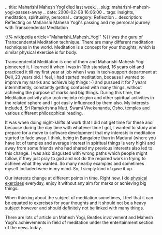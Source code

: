 .. title: Maharishi Mahesh Yogi died last week.
.. slug: maharishi-mahesh-yogi-passes-away
.. date: 2008-02-08 16:06:00
.. tags: insights, meditation, spirituality, personal
.. category: Reflection
.. description: Reflecting on Maharishi Mahesh Yogi's passing and my personal journey with Transcendental Meditation

{{% wikipedia article="Maharishi_Mahesh_Yogi" %}} was the guru of Transcendental Meditation technique. There are many different meditation techniques in the world. Meditation is a concept for your thoughts, which is similar physical exercise is for body.

Transcendental Meditation is one of them and Maharishi Mahesh Yogi pioneered it. I learned it when I was in 10th standard, 16 years old and practiced it till my first year at job when I was in tech-support department at Dell, 23 years old. I feel, I had started meditation, because I wanted to improve my marks and achieve big things :-) and pursued it for 7 years intermittently, constantly getting confused with many things, without achieving the purpose of marks and big things. During this time, the Meditation activity also took me into religion and other spiritual activities in the related sphere and I got easily influenced by them also. My interests included, Sri Ramakrishna Mutt, Swami Vivekananda, Osho, temples and various different philosophical reading.

It was when doing night-shifts at work that I did not get time for these and because during the day time with whatever time I got, I wanted to study and prepare for a move to software development that my interests in meditation started to fade away. I think, being in Bangalore than in Madurai (where you have lot of temples and average interest in spiritual things is very high) and away from some friends who had shared my previous interests also led to this change. I was also disgusted with wrong paths which people might follow, if they just pray to god and not do the required work in trying to achieve what they wanted. So many nearby examples and sometimes myself included were in my mind. So, I simply kind of gave it up.

Our interests change at different points in time. Right now, I do [physical exercises](https://photos.app.goo.gl/mXsw1QhEnuio4b4DA) everyday, enjoy it without any aim for marks or achieving big things.

When thinking about the subject of meditation sometimes, I feel that it can be equated to exercises for your thoughts and it should not be a heavy subject however and should definitely not be linked with many things.

There are lots of article on Mahesh Yogi, Beatles involvement and Mahesh Yogi's achievements in field of meditation under the entertainment section of the news today.